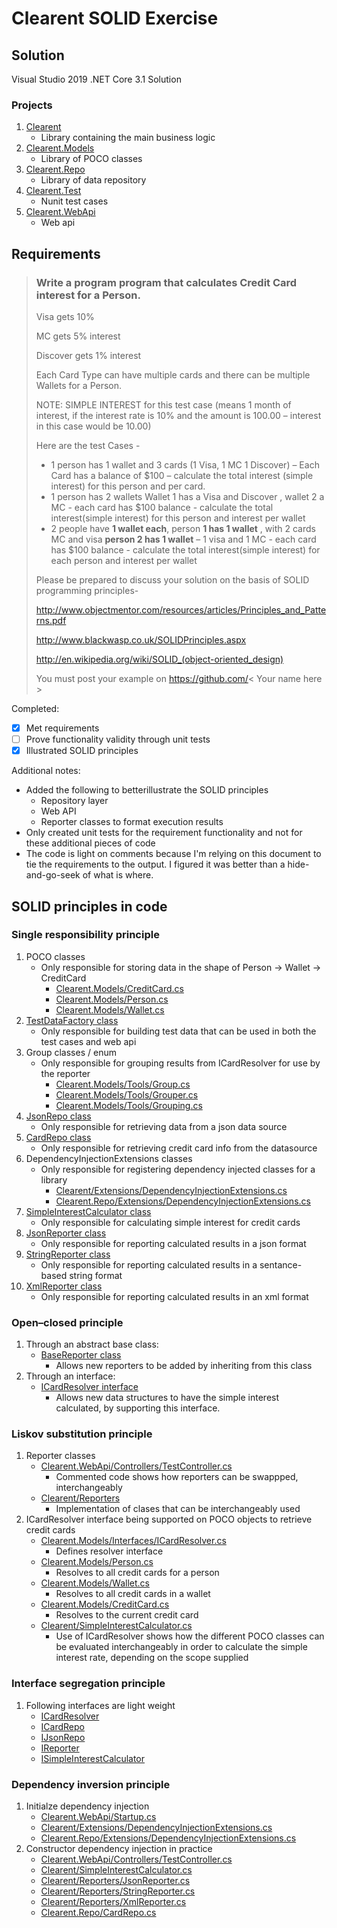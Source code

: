 # Clearent SOLID Exercise


## Solution

Visual Studio 2019 .NET Core 3.1 Solution

### Projects

1. [Clearent](https://github.com/JoelSkimoreMartin/Clearent/tree/master/Clearent)
    * Library containing the main business logic
1. [Clearent.Models](https://github.com/JoelSkimoreMartin/Clearent/tree/master/Clearent.Models)
    * Library of POCO classes
1. [Clearent.Repo](https://github.com/JoelSkimoreMartin/Clearent/tree/master/Clearent.Repo)
    * Library of data repository
1. [Clearent.Test](https://github.com/JoelSkimoreMartin/Clearent/tree/master/Clearent.Test)
    * Nunit test cases
1. [Clearent.WebApi](https://github.com/JoelSkimoreMartin/Clearent/tree/master/Clearent.WebApi)
   * Web api

## Requirements
> ### Write a program program that calculates Credit Card interest for a Person.  
>  
> Visa gets 10%
>  
> MC gets 5% interest
>  
> Discover gets 1% interest
>  
>  
> Each Card Type can have multiple cards and there can be multiple Wallets for a Person. 
>  
>  
> NOTE:  SIMPLE INTEREST for this test case (means 1 month of interest, if the interest rate is 10% and the amount is 100.00 – interest in this case would be 10.00) 
> 
>  
> Here are the test Cases - 
>  
> *	1 person has 1 wallet and 3 cards (1 Visa, 1 MC 1 Discover) – Each Card has a balance of $100 – calculate the total interest (simple interest) for this person and per card. 
> *	1 person has 2 wallets  Wallet 1 has a Visa and Discover , wallet 2 a MC -  each card has $100 balance - calculate the total interest(simple interest) for this person and interest per wallet
> *	2 people have **1 wallet each**,  person **1 has 1 wallet** , with 2 cards MC and visa **person 2 has 1 wallet** – 1 visa and 1 MC -  each card has $100 balance - calculate the total interest(simple interest) for each person and interest per wallet
> 
> Please be prepared to discuss your solution on the basis of SOLID programming principles-
> 
> http://www.objectmentor.com/resources/articles/Principles_and_Patterns.pdf 
> 
> http://www.blackwasp.co.uk/SOLIDPrinciples.aspx 
> 
> http://en.wikipedia.org/wiki/SOLID_(object-oriented_design) 
> 
> You must post your example on https://github.com/< Your name here >


Completed:

- [x] Met requirements
- [ ] Prove functionality validity through unit tests
- [x] Illustrated SOLID principles

Additional notes:
   * Added the following to betterillustrate the SOLID principles
      * Repository layer
      * Web API
      * Reporter classes to format execution results
   * Only created unit tests for the requirement functionality and not for these additional pieces of code
   * The code is light on comments because I'm relying on this document to tie the requirements to the output.  I figured it was better than a hide-and-go-seek of what is where.


## SOLID principles in code


### Single responsibility principle

1. POCO classes
    * Only responsible for storing data in the shape of Person -> Wallet -> CreditCard
        * [Clearent.Models/CreditCard.cs](https://github.com/JoelSkimoreMartin/Clearent/blob/master/Clearent.Models/CreditCard.cs)
        * [Clearent.Models/Person.cs](https://github.com/JoelSkimoreMartin/Clearent/blob/master/Clearent.Models/Person.cs)
        * [Clearent.Models/Wallet.cs](https://github.com/JoelSkimoreMartin/Clearent/blob/master/Clearent.Models/Wallet.cs)
1. [TestDataFactory class](https://github.com/JoelSkimoreMartin/Clearent/blob/master/Clearent.Models/Tools/TestDataFactory.cs)
    * Only responsible for building test data that can be used in both the test cases and web api
1. Group classes / enum
    * Only responsible for grouping results from ICardResolver for use by the reporter
        * [Clearent.Models/Tools/Group.cs](https://github.com/JoelSkimoreMartin/Clearent/blob/master/Clearent.Models/Tools/Group.cs)
        * [Clearent.Models/Tools/Grouper.cs](https://github.com/JoelSkimoreMartin/Clearent/blob/master/Clearent.Models/Tools/Grouper.cs)
        * [Clearent.Models/Tools/Grouping.cs](https://github.com/JoelSkimoreMartin/Clearent/blob/master/Clearent.Models/Tools/Grouping.cs)
1. [JsonRepo class](https://github.com/JoelSkimoreMartin/Clearent/blob/master/Clearent.Repo/JsonRepo.cs)
    * Only responsible for retrieving data from a json data source
1. [CardRepo class](https://github.com/JoelSkimoreMartin/Clearent/blob/master/Clearent.Repo/CardRepo.cs)
    * Only responsible for retrieving credit card info from the datasource
1. DependencyInjectionExtensions classes
    * Only responsible for registering dependency injected classes for a library
        * [Clearent/Extensions/DependencyInjectionExtensions.cs](https://github.com/JoelSkimoreMartin/Clearent/blob/master/Clearent/Extensions/DependencyInjectionExtensions.cs)
        * [Clearent.Repo/Extensions/DependencyInjectionExtensions.cs](https://github.com/JoelSkimoreMartin/Clearent/blob/master/Clearent.Repo/Extensions/DependencyInjectionExtensions.cs)
1. [SimpleInterestCalculator class](https://github.com/JoelSkimoreMartin/Clearent/blob/master/Clearent/SimpleInterestCalculator.cs)
    * Only responsible for calculating simple interest for credit cards
1. [JsonReporter class](https://github.com/JoelSkimoreMartin/Clearent/blob/master/Clearent/Reporters/JsonReporter.cs)
    * Only responsible for reporting calculated results in a json format
1. [StringReporter class](https://github.com/JoelSkimoreMartin/Clearent/blob/master/Clearent/Reporters/StringReporter.cs)
    * Only responsible for reporting calculated results in a sentance-based string format
1. [XmlReporter class](https://github.com/JoelSkimoreMartin/Clearent/blob/master/Clearent/Reporters/XmlReporter.cs)
    * Only responsible for reporting calculated results in an xml format


### Open–closed principle


1. Through an abstract base class:
    * [BaseReporter class](https://github.com/JoelSkimoreMartin/Clearent/blob/master/Clearent/Reporters/BaseReporter.cs)
        * Allows new reporters to be added by inheriting from this class
1. Through an interface:
    * [ICardResolver interface](https://github.com/JoelSkimoreMartin/Clearent/blob/master/Clearent.Models/Interfaces/ICardResolver.cs)
        * Allows new data structures to have the simple interest calculated, by supporting this interface.


### Liskov substitution principle


1. Reporter classes
    * [Clearent.WebApi/Controllers/TestController.cs](https://github.com/JoelSkimoreMartin/Clearent/blob/master/Clearent.WebApi/Controllers/TestController.cs)
        * Commented code shows how reporters can be swappped, interchangeably
    * [Clearent/Reporters](https://github.com/JoelSkimoreMartin/Clearent/tree/master/Clearent/Reporters)
        * Implementation of clases that can be interchangeably used
1. ICardResolver interface being supported on POCO objects to retrieve credit cards
    * [Clearent.Models/Interfaces/ICardResolver.cs](https://github.com/JoelSkimoreMartin/Clearent/blob/master/Clearent.Models/Interfaces/ICardResolver.cs)
        * Defines resolver interface
    * [Clearent.Models/Person.cs](https://github.com/JoelSkimoreMartin/Clearent/blob/master/Clearent.Models/Person.cs)
        * Resolves to all credit cards for a person
    * [Clearent.Models/Wallet.cs](https://github.com/JoelSkimoreMartin/Clearent/blob/master/Clearent.Models/Wallet.cs)
        * Resolves to all credit cards in a wallet
    * [Clearent.Models/CreditCard.cs](https://github.com/JoelSkimoreMartin/Clearent/blob/master/Clearent.Models/CreditCard.cs)
        * Resolves to the current credit card
    * [Clearent/SimpleInterestCalculator.cs](https://github.com/JoelSkimoreMartin/Clearent/blob/master/Clearent/SimpleInterestCalculator.cs)
        * Use of ICardResolver shows how the different POCO classes can be evaluated interchangeably in order to calculate the simple interest rate, depending on the scope supplied


### Interface segregation principle


1. Following interfaces are light weight
    * [ICardResolver](https://github.com/JoelSkimoreMartin/Clearent/blob/master/Clearent.Models/Interfaces/ICardResolver.cs)
    * [ICardRepo](https://github.com/JoelSkimoreMartin/Clearent/blob/master/Clearent.Repo/Interfaces/ICardRepo.cs)
    * [IJsonRepo](https://github.com/JoelSkimoreMartin/Clearent/blob/master/Clearent.Repo/Interfaces/IJsonRepo.cs)
    * [IReporter](https://github.com/JoelSkimoreMartin/Clearent/blob/master/Clearent/Interfaces/IReporter.cs)
    * [ISimpleInterestCalculator](https://github.com/JoelSkimoreMartin/Clearent/blob/master/Clearent/Interfaces/ISimpleInterestCalculator.cs)


### Dependency inversion principle


1. Initialze dependency injection
    *  [Clearent.WebApi/Startup.cs](https://github.com/JoelSkimoreMartin/Clearent/blob/master/Clearent.WebApi/Startup.cs)
    *  [Clearent/Extensions/DependencyInjectionExtensions.cs](https://github.com/JoelSkimoreMartin/Clearent/blob/master/Clearent/Extensions/DependencyInjectionExtensions.cs)
    *  [Clearent.Repo/Extensions/DependencyInjectionExtensions.cs](https://github.com/JoelSkimoreMartin/Clearent/blob/master/Clearent.Repo/Extensions/DependencyInjectionExtensions.cs)
1. Constructor dependency injection in practice
    * [Clearent.WebApi/Controllers/TestController.cs](https://github.com/JoelSkimoreMartin/Clearent/blob/master/Clearent.WebApi/Controllers/TestController.cs)
    *  [Clearent/SimpleInterestCalculator.cs](https://github.com/JoelSkimoreMartin/Clearent/blob/master/Clearent/SimpleInterestCalculator.cs)
    *  [Clearent/Reporters/JsonReporter.cs](https://github.com/JoelSkimoreMartin/Clearent/blob/master/Clearent/Reporters/JsonReporter.cs)
    *  [Clearent/Reporters/StringReporter.cs](https://github.com/JoelSkimoreMartin/Clearent/blob/master/Clearent/Reporters/StringReporter.cs)
    *  [Clearent/Reporters/XmlReporter.cs](https://github.com/JoelSkimoreMartin/Clearent/blob/master/Clearent/Reporters/XmlReporter.cs)
    *  [Clearent.Repo/CardRepo.cs](https://github.com/JoelSkimoreMartin/Clearent/blob/master/Clearent.Repo/CardRepo.cs)
